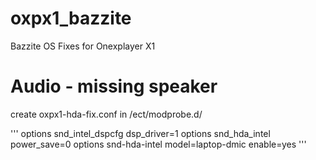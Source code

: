 # oxpx1_bazzite
Bazzite OS Fixes for Onexplayer X1
# Audio - missing speaker
create oxpx1-hda-fix.conf in /ect/modprobe.d/

'''
options snd_intel_dspcfg dsp_driver=1
options snd_hda_intel power_save=0
options snd-hda-intel model=laptop-dmic enable=yes
'''
